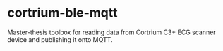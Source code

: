 # cortrium-ble-mqtt
Master-thesis toolbox for reading data from Cortrium C3+ ECG scanner device and publishing it onto  MQTT.
